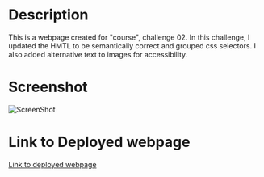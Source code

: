 # Description

This is a webpage created for "course", challenge 02. In this challenge, I updated the HMTL to be semantically correct and grouped css selectors. I also added alternative text to images for accessibility.

# Screenshot

![ScreenShot](images\challenge-02-fullpage-screenshot.png)

# Link to Deployed webpage

[Link to deployed webpage](https://mcleodherritt.github.io/02-challenge/)
